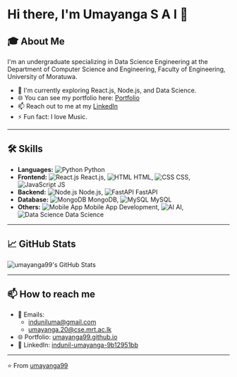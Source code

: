 # Hi there, I'm Umayanga S A I 👋

## 🎓 About Me

I'm an undergraduate specializing in Data Science Engineering at the Department of Computer Science and Engineering, Faculty of Engineering, University of Moratuwa.

- 🌱 I'm currently exploring React.js, Node.js, and Data Science.
- 🌐 You can see my portfolio here: [Portfolio](https://umayanga99.github.io/)
- 📫 Reach out to me at my [LinkedIn](https://www.linkedin.com/in/indunil-umayanga-9b12951bb)
- ⚡ Fun fact: I love Music.

---

## 🛠 Skills

- **Languages:** ![Python](https://img.icons8.com/color/452/python.png) Python
- **Frontend:** ![React.js](https://img.icons8.com/plasticine/100/000000/react.png) React.js, ![HTML](https://img.icons8.com/color/452/html-5--v1.png) HTML, ![CSS](https://img.icons8.com/color/452/css3.png) CSS, ![JavaScript](https://img.icons8.com/color/452/javascript.png) JS
- **Backend:** ![Node.js](https://img.icons8.com/color/452/nodejs.png) Node.js, ![FastAPI](https://fastapi.tiangolo.com/img/logo-margin/logo-teal.png) FastAPI
- **Database:** ![MongoDB](https://img.icons8.com/color/452/mongodb.png) MongoDB, ![MySQL](https://img.icons8.com/color/452/mysql-logo.png) MySQL
- **Others:** ![Mobile App](https://img.icons8.com/color/452/mobile-app-development.png) Mobile App Development, ![AI](https://img.icons8.com/ios-filled/452/artificial-intelligence.png) AI, ![Data Science](https://img.icons8.com/bubbles/452/data.png) Data Science

---

## 📈 GitHub Stats

<p>
    <img src="https://github-readme-stats.vercel.app/api?username=umayanga99&show_icons=true&locale=en" alt="umayanga99's GitHub Stats" />
</p>

---

## 📫 How to reach me

- 📧 Emails: 
  - [induniluma@gmail.com](mailto:induniluma@gmail.com)
  - [umayanga.20@cse.mrt.ac.lk](mailto:umayanga.20@cse.mrt.ac.lk)
- 🌐 Portfolio: [umayanga99.github.io](https://umayanga99.github.io/)
- 💼 LinkedIn: [indunil-umayanga-9b12951bb](https://www.linkedin.com/in/indunil-umayanga-9b12951bb)

---

⭐️ From [umayanga99](https://github.com/umayanga99)
